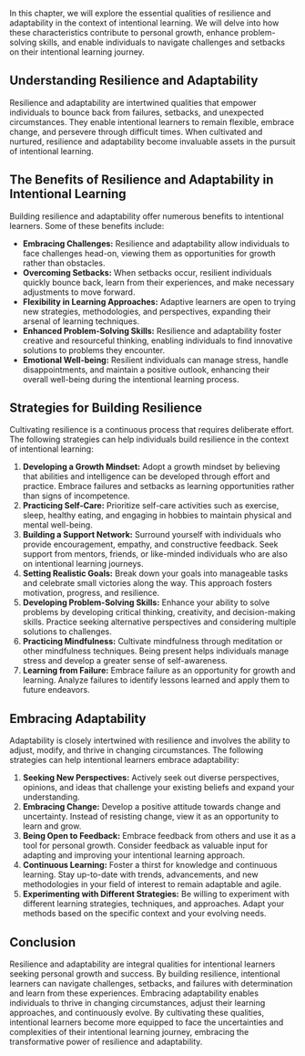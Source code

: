 
In this chapter, we will explore the essential qualities of resilience and adaptability in the context of intentional learning. We will delve into how these characteristics contribute to personal growth, enhance problem-solving skills, and enable individuals to navigate challenges and setbacks on their intentional learning journey.

**Understanding Resilience and Adaptability**
---------------------------------------------

Resilience and adaptability are intertwined qualities that empower individuals to bounce back from failures, setbacks, and unexpected circumstances. They enable intentional learners to remain flexible, embrace change, and persevere through difficult times. When cultivated and nurtured, resilience and adaptability become invaluable assets in the pursuit of intentional learning.

**The Benefits of Resilience and Adaptability in Intentional Learning**
-----------------------------------------------------------------------

Building resilience and adaptability offer numerous benefits to intentional learners. Some of these benefits include:

* **Embracing Challenges:** Resilience and adaptability allow individuals to face challenges head-on, viewing them as opportunities for growth rather than obstacles.
* **Overcoming Setbacks:** When setbacks occur, resilient individuals quickly bounce back, learn from their experiences, and make necessary adjustments to move forward.
* **Flexibility in Learning Approaches:** Adaptive learners are open to trying new strategies, methodologies, and perspectives, expanding their arsenal of learning techniques.
* **Enhanced Problem-Solving Skills:** Resilience and adaptability foster creative and resourceful thinking, enabling individuals to find innovative solutions to problems they encounter.
* **Emotional Well-being:** Resilient individuals can manage stress, handle disappointments, and maintain a positive outlook, enhancing their overall well-being during the intentional learning process.

**Strategies for Building Resilience**
--------------------------------------

Cultivating resilience is a continuous process that requires deliberate effort. The following strategies can help individuals build resilience in the context of intentional learning:

1. **Developing a Growth Mindset:** Adopt a growth mindset by believing that abilities and intelligence can be developed through effort and practice. Embrace failures and setbacks as learning opportunities rather than signs of incompetence.
2. **Practicing Self-Care:** Prioritize self-care activities such as exercise, sleep, healthy eating, and engaging in hobbies to maintain physical and mental well-being.
3. **Building a Support Network:** Surround yourself with individuals who provide encouragement, empathy, and constructive feedback. Seek support from mentors, friends, or like-minded individuals who are also on intentional learning journeys.
4. **Setting Realistic Goals:** Break down your goals into manageable tasks and celebrate small victories along the way. This approach fosters motivation, progress, and resilience.
5. **Developing Problem-Solving Skills:** Enhance your ability to solve problems by developing critical thinking, creativity, and decision-making skills. Practice seeking alternative perspectives and considering multiple solutions to challenges.
6. **Practicing Mindfulness:** Cultivate mindfulness through meditation or other mindfulness techniques. Being present helps individuals manage stress and develop a greater sense of self-awareness.
7. **Learning from Failure:** Embrace failure as an opportunity for growth and learning. Analyze failures to identify lessons learned and apply them to future endeavors.

**Embracing Adaptability**
--------------------------

Adaptability is closely intertwined with resilience and involves the ability to adjust, modify, and thrive in changing circumstances. The following strategies can help intentional learners embrace adaptability:

1. **Seeking New Perspectives:** Actively seek out diverse perspectives, opinions, and ideas that challenge your existing beliefs and expand your understanding.
2. **Embracing Change:** Develop a positive attitude towards change and uncertainty. Instead of resisting change, view it as an opportunity to learn and grow.
3. **Being Open to Feedback:** Embrace feedback from others and use it as a tool for personal growth. Consider feedback as valuable input for adapting and improving your intentional learning approach.
4. **Continuous Learning:** Foster a thirst for knowledge and continuous learning. Stay up-to-date with trends, advancements, and new methodologies in your field of interest to remain adaptable and agile.
5. **Experimenting with Different Strategies:** Be willing to experiment with different learning strategies, techniques, and approaches. Adapt your methods based on the specific context and your evolving needs.

**Conclusion**
--------------

Resilience and adaptability are integral qualities for intentional learners seeking personal growth and success. By building resilience, intentional learners can navigate challenges, setbacks, and failures with determination and learn from these experiences. Embracing adaptability enables individuals to thrive in changing circumstances, adjust their learning approaches, and continuously evolve. By cultivating these qualities, intentional learners become more equipped to face the uncertainties and complexities of their intentional learning journey, embracing the transformative power of resilience and adaptability.
